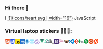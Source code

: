 ### Hi there 👋

I [![](icons/heart.svg | width="16")](#) JavaScript

### Virtual laptop stickers 👨🏻‍💻:  

<a href=""><img align="left" alt="html5" src="icons/html.svg" width="16"></a>
<img align="left" alt="css3" src="icons/css.svg" width="16">
<img align="left" alt="js" src="icons/js.svg" width="16">
<img align="left" alt="typescript" src="icons/typescript.svg" width="16">
<img align="left" alt="webpack" src="icons/webpack.svg" width="16">
<img align="left" alt="react" src="icons/react.svg" width="16">
<img align="left" alt="redux" src="icons/redux.svg" width="16">
<img align="left" alt="vue" src="icons/vue.svg" width="16">
<img align="left" alt="nuxt" src="icons/nuxt.svg" width="16">
<img alt="svelte" src="icons/svelte.svg" width="16">
<img align="left" alt="bem" src="icons/bem.svg" width="16">
<img align="left" alt="bootstrap" src="icons/bootstrap.svg" width="16">
<img align="left" alt="sass" src="icons/sass.svg" width="16">
<img align="left" alt="pug" src="icons/pug.svg" width="16">
<img align="left" alt="vscode" src="icons/vscode.svg" width="16">
<img align="left" alt="git" src="icons/git.svg" width="16">
<img align="left" alt="mongodb" src="icons/mongodb.svg" width="16">
<img align="left" alt="nginx" src="icons/nginx.svg" width="16">
<img align="left" alt="ubuntu" src="icons/ubuntu.svg" width="16">



<!--
**mukhindev/mukhindev** is a ✨ _special_ ✨ repository because its `README.md` (this file) appears on your GitHub profile.

Here are some ideas to get you started:

- 🔭 I’m currently working on ...
- 🌱 I’m currently learning ...
- 👯 I’m looking to collaborate on ...
- 🤔 I’m looking for help with ...
- 💬 Ask me about ...
- 📫 How to reach me: ...
- 😄 Pronouns: ...
- ⚡ Fun fact: ...
-->
